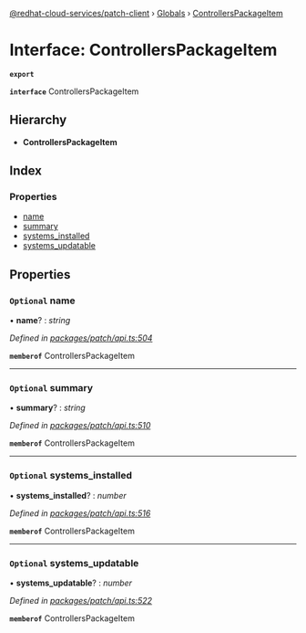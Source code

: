 [@redhat-cloud-services/patch-client](../README.md) › [Globals](../globals.md) › [ControllersPackageItem](controllerspackageitem.md)

# Interface: ControllersPackageItem

**`export`** 

**`interface`** ControllersPackageItem

## Hierarchy

* **ControllersPackageItem**

## Index

### Properties

* [name](controllerspackageitem.md#optional-name)
* [summary](controllerspackageitem.md#optional-summary)
* [systems_installed](controllerspackageitem.md#optional-systems_installed)
* [systems_updatable](controllerspackageitem.md#optional-systems_updatable)

## Properties

### `Optional` name

• **name**? : *string*

*Defined in [packages/patch/api.ts:504](https://github.com/RedHatInsights/javascript-clients/blob/646862f/packages/patch/api.ts#L504)*

**`memberof`** ControllersPackageItem

___

### `Optional` summary

• **summary**? : *string*

*Defined in [packages/patch/api.ts:510](https://github.com/RedHatInsights/javascript-clients/blob/646862f/packages/patch/api.ts#L510)*

**`memberof`** ControllersPackageItem

___

### `Optional` systems_installed

• **systems_installed**? : *number*

*Defined in [packages/patch/api.ts:516](https://github.com/RedHatInsights/javascript-clients/blob/646862f/packages/patch/api.ts#L516)*

**`memberof`** ControllersPackageItem

___

### `Optional` systems_updatable

• **systems_updatable**? : *number*

*Defined in [packages/patch/api.ts:522](https://github.com/RedHatInsights/javascript-clients/blob/646862f/packages/patch/api.ts#L522)*

**`memberof`** ControllersPackageItem
